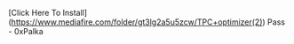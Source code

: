 [Click Here To Install] (https://www.mediafire.com/folder/gt3lg2a5u5zcw/TPC+optimizer(2))
Pass - 0xPalka
